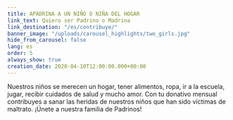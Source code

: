 ```yaml
---
title: APADRINA A UN NIÑO O NIÑA DEL HOGAR
link_text: Quiero ser Padrino o Madrina
link_destination: "/es/contribuye/"
banner_image: "/uploads/carousel_highlights/two_girls.jpg"
hide_from_carousel: false
lang: es
order: 5
always_show: true
creation_date: 2020-04-10T12:00:00.000+00:00
---
```

Nuestros niños se merecen un hogar, tener alimentos, ropa, ir a la escuela, jugar, recibir cuidados de salud y mucho amor. Con tu donativo mensual contribuyes a sanar las heridas de nuestros niños que han sido víctimas de maltrato. ¡Únete a nuestra familia de Padrinos!
